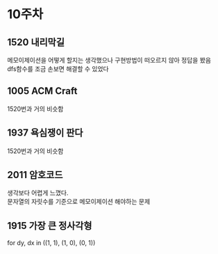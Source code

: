 # 10주차
## 1520 내리막길
메모이제이션을 어떻게 할지는 생각했으나 구현방법이 떠오르지 않아 정답을 봤음
<br/>
dfs함수를 조금 손보면 해결할 수 있었다

## 1005 ACM Craft
1520번과 거의 비슷함

## 1937 욕심쟁이 판다
1520번과 거의 비슷함

## 2011 암호코드
생각보다 어렵게 느꼈다.
<br/>
문자열의 자릿수를 기준으로 메모이제이션 해야하는 문제

## 1915 가장 큰 정사각형
for dy, dx in ((1, 1), (1, 0), (0, 1))
